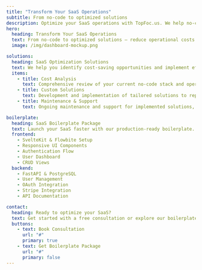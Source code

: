 ```yaml
---
title: "Transform Your SaaS Operations"
subtitle: From no-code to optimized solutions
description: Optimize your SaaS operations with TopFoc.us. We help no-code businesses reduce costs and improve efficiency through custom solutions.
hero:
  heading: Transform Your SaaS Operations
  text: From no-code to optimized solutions – reduce operational costs and maintain quality with our expert consultation and custom development services.
  image: /img/dashboard-mockup.png

solutions:
  heading: SaaS Optimization Solutions
  text: We help you identify cost-saving opportunities and implement efficient solutions tailored to your business needs.
  items:
    - title: Cost Analysis
      text: Comprehensive review of your current no-code stack and operational costs to identify optimization opportunities.
    - title: Custom Solutions
      text: Development and implementation of tailored solutions to replace expensive no-code tools while maintaining functionality.
    - title: Maintenance & Support
      text: Ongoing maintenance and support for implemented solutions, ensuring smooth operations and continuous optimization.

boilerplate:
  heading: SaaS Boilerplate Package
  text: Launch your SaaS faster with our production-ready boilerplate. Complete with all essential features and best practices.
  frontend:
    - SvelteKit & Flowbite Setup
    - Responsive UI Components
    - Authentication Flow
    - User Dashboard
    - CRUD Views
  backend:
    - FastAPI & PostgreSQL
    - User Management
    - OAuth Integration
    - Stripe Integration
    - API Documentation

contact:
  heading: Ready to optimize your SaaS?
  text: Get started with a free consultation or explore our boilerplate package.
  buttons:
    - text: Book Consultation
      url: "#"
      primary: true
    - text: Get Boilerplate Package
      url: "#"
      primary: false
---
```


